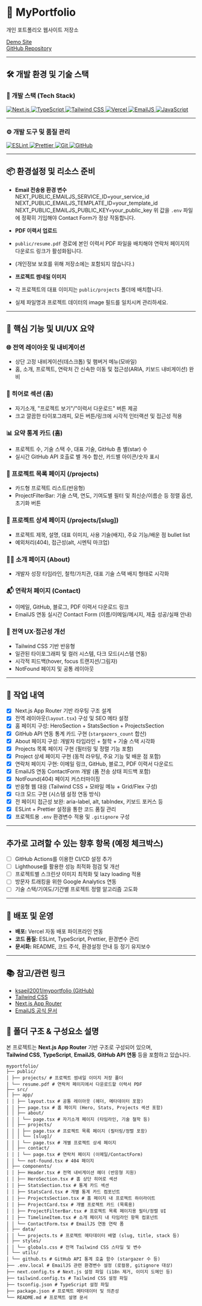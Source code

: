 # 💼 MyPortfolio

개인 포트폴리오 웹사이트 저장소

[Demo Site](https://your-deployed-site.vercel.app/)  
[GitHub Repository](https://github.com/ksaeil2001/myportfolio)

---

## 🛠 개발 환경 및 기술 스택

### 🚀 개발 스택 (Tech Stack)

<p align="left">
  <a href="https://nextjs.org/" target="_blank" rel="noreferrer">
    <img src="https://img.shields.io/badge/Next.js-000000?style=for-the-badge&logo=nextdotjs&logoColor=white" alt="Next.js" />
  </a>
  <a href="https://www.typescriptlang.org/" target="_blank" rel="noreferrer">
    <img src="https://img.shields.io/badge/TypeScript-3178C6?style=for-the-badge&logo=typescript&logoColor=white" alt="TypeScript" />
  </a>
  <a href="https://tailwindcss.com/" target="_blank" rel="noreferrer">
    <img src="https://img.shields.io/badge/Tailwind_CSS-06B6D4?style=for-the-badge&logo=tailwindcss&logoColor=white" alt="Tailwind CSS" />
  </a>
  <a href="https://vercel.com/" target="_blank" rel="noreferrer">
    <img src="https://img.shields.io/badge/Vercel-000000?style=for-the-badge&logo=vercel&logoColor=white" alt="Vercel" />
  </a>
  <a href="https://emailjs.com/" target="_blank" rel="noreferrer">
    <img src="https://img.shields.io/badge/EmailJS-DDD?style=for-the-badge&logo=gmail&logoColor=EA4335" alt="EmailJS" />
  </a>
  <a href="https://developer.mozilla.org/ko/docs/Web/JavaScript" target="_blank" rel="noreferrer">
    <img src="https://img.shields.io/badge/JavaScript-F7DF1E?style=for-the-badge&logo=javascript&logoColor=black" alt="JavaScript" />
  </a>
</p>

---

### ⚙ 개발 도구 및 품질 관리

<p align="left">
  <a href="https://eslint.org/" target="_blank" rel="noreferrer">
    <img src="https://img.shields.io/badge/ESLint-4B32C3?style=for-the-badge&logo=eslint&logoColor=white" alt="ESLint" />
  </a>
  <a href="https://prettier.io/" target="_blank" rel="noreferrer">
    <img src="https://img.shields.io/badge/Prettier-F7B93E?style=for-the-badge&logo=prettier&logoColor=white" alt="Prettier" />
  </a>
  <a href="https://git-scm.com/" target="_blank" rel="noreferrer">
    <img src="https://img.shields.io/badge/Git-F05032?style=for-the-badge&logo=git&logoColor=white" alt="Git" />
  </a>
  <a href="https://github.com/" target="_blank" rel="noreferrer">
    <img src="https://img.shields.io/badge/GitHub-181717?style=for-the-badge&logo=github&logoColor=white" alt="GitHub" />
  </a>
</p>


---

## 📦 환경설정 및 리소스 준비

- **Email 전송용 환경 변수**
NEXT_PUBLIC_EMAILJS_SERVICE_ID=your_service_id
NEXT_PUBLIC_EMAILJS_TEMPLATE_ID=your_template_id
NEXT_PUBLIC_EMAILJS_PUBLIC_KEY=your_public_key
위 값을 `.env` 파일에 정확히 기입해야 Contact Form가 정상 작동합니다.

- **PDF 이력서 업로드**
- `public/resume.pdf` 경로에 본인 이력서 PDF 파일을 배치해야 연락처 페이지의 다운로드 링크가 활성화됩니다.
- (개인정보 보호를 위해 저장소에는 포함되지 않습니다.)

- **프로젝트 썸네일 이미지**
- 각 프로젝트의 대표 이미지는 `public/projects` 폴더에 배치합니다.
- 실제 파일명과 프로젝트 데이터의 image 필드를 일치시켜 관리하세요.

---

## 📌 핵심 기능 및 UI/UX 요약

### 🌐 전역 레이아웃 및 내비게이션
- 상단 고정 내비게이션(데스크톱) 및 햄버거 메뉴(모바일)
- 홈, 소개, 프로젝트, 연락처 간 신속한 이동 및 접근성(ARIA, 키보드 내비게이션) 완비

### 🚩 히어로 섹션 (홈)
- 자기소개, "프로젝트 보기"/"이력서 다운로드" 버튼 제공
- 크고 깔끔한 타이포그래피, 모든 버튼/링크에 시각적 인터랙션 및 접근성 적용

### 📊 요약 통계 카드 (홈)
- 프로젝트 수, 기술 스택 수, 대표 기술, GitHub 총 별(star) 수
- 실시간 GitHub API 호출로 별 개수 합산, 카드별 아이콘/숫자 표시

### 📂 프로젝트 목록 페이지 (/projects)
- 카드형 프로젝트 리스트(반응형)
- ProjectFilterBar: 기술 스택, 연도, 기여도별 필터 및 최신순/이름순 등 정렬 옵션, 초기화 버튼

### 📖 프로젝트 상세 페이지 (/projects/[slug])
- 프로젝트 제목, 설명, 대표 이미지, 사용 기술(배지), 주요 기능/배운 점 bullet list
- 예외처리(404), 접근성(alt, 시멘틱 마크업)

### 🙋‍♂️ 소개 페이지 (About)
- 개발자 성장 타임라인, 철학/가치관, 대표 기술 스택 배지 형태로 시각화

### 📬 연락처 페이지 (Contact)
- 이메일, GitHub, 블로그, PDF 이력서 다운로드 링크
- EmailJS 연동 실시간 Contact Form (이름/이메일/메시지, 제출 성공/실패 안내)

### 🌟 전역 UX·접근성 개선
- Tailwind CSS 기반 반응형
- 일관된 타이포그래피 및 컬러 시스템, 다크 모드(시스템 연동)
- 시각적 피드백(hover, focus 트랜지션/그림자)
- NotFound 페이지 및 공통 레이아웃

---

## 📝 작업 내역

- [x] Next.js App Router 기반 라우팅 구조 설계
- [x] 전역 레이아웃(`layout.tsx`) 구성 및 SEO 메타 설정
- [x] 홈 페이지 구성: HeroSection + StatsSection + ProjectsSection
- [x] GitHub API 연동 통계 카드 구현 (`stargazers_count` 합산)
- [x] About 페이지 구성: 개발자 타임라인 + 철학 + 기술 스택 시각화
- [x] Projects 목록 페이지 구현 (필터링 및 정렬 기능 포함)
- [x] Project 상세 페이지 구현 (동적 라우팅, 주요 기능 및 배운 점 포함)
- [x] 연락처 페이지 구현: 이메일 링크, GitHub, 블로그, PDF 이력서 다운로드
- [x] EmailJS 연동 ContactForm 개발 (폼 전송 상태 피드백 포함)
- [x] NotFound(404) 페이지 커스터마이징
- [x] 반응형 웹 대응 (Tailwind CSS + 모바일 메뉴 + Grid/Flex 구성)
- [x] 다크 모드 구현 (시스템 설정 연동 방식)
- [x] 전 페이지 접근성 보완: aria-label, alt, tabIndex, 키보드 포커스 등
- [x] ESLint + Prettier 설정을 통한 코드 품질 관리
- [x] 프로젝트용 `.env` 환경변수 적용 및 `.gitignore` 구성

---

## 추가로 고려할 수 있는 향후 항목 (예정 체크박스)

- [ ] GitHub Actions를 이용한 CI/CD 설정 추가
- [ ] Lighthouse를 활용한 성능 최적화 점검 및 개선
- [ ] 프로젝트별 스크린샷 이미지 최적화 및 lazy loading 적용
- [ ] 방문자 트래킹을 위한 Google Analytics 연동
- [ ] 기술 스택/기여도/기간별 프로젝트 정렬 알고리즘 고도화

---

## 🚀 배포 및 운영

- **배포:** Vercel 자동 배포 파이프라인 연동
- **코드 품질:** ESLint, TypeScript, Prettier, 환경변수 관리
- **문서화:** README, 코드 주석, 환경설정 안내 등 정기 유지보수

---

## 📚 참고/관련 링크

- [ksaeil2001/myportfolio (GitHub)](https://github.com/ksaeil2001/myportfolio)
- [Tailwind CSS](https://tailwindcss.com/)
- [Next.js App Router](https://nextjs.org/docs/app)
- [EmailJS 공식 문서](https://www.emailjs.com/docs/)

## 📁 폴더 구조 & 구성요소 설명

본 프로젝트는 **Next.js App Router** 기반 구조로 구성되어 있으며,  
**Tailwind CSS**, **TypeScript**, **EmailJS**, **GitHub API 연동** 등을 포함하고 있습니다.

```
myportfolio/
├── public/
│ ├── projects/ # 프로젝트 썸네일 이미지 저장 폴더
│ └── resume.pdf # 연락처 페이지에서 다운로드할 이력서 PDF
├── src/
│ ├── app/
│ │ ├── layout.tsx # 공통 레이아웃 (헤더, 메타데이터 포함)
│ │ ├── page.tsx # 홈 페이지 (Hero, Stats, Projects 섹션 포함)
│ │ ├── about/
│ │ │ └── page.tsx # 자기소개 페이지 (타임라인, 기술 철학 등)
│ │ ├── projects/
│ │ │ ├── page.tsx # 프로젝트 목록 페이지 (필터링/정렬 포함)
│ │ │ └── [slug]/
│ │ │ └── page.tsx # 개별 프로젝트 상세 페이지
│ │ ├── contact/
│ │ │ └── page.tsx # 연락처 페이지 (이메일/ContactForm)
│ │ └── not-found.tsx # 404 페이지
│ ├── components/
│ │ ├── Header.tsx # 전역 내비게이션 헤더 (반응형 지원)
│ │ ├── HeroSection.tsx # 홈 상단 히어로 섹션
│ │ ├── StatsSection.tsx # 통계 카드 섹션
│ │ ├── StatsCard.tsx # 개별 통계 카드 컴포넌트
│ │ ├── ProjectsSection.tsx # 홈 페이지 내 프로젝트 하이라이트
│ │ ├── ProjectCard.tsx # 개별 프로젝트 카드 (목록용)
│ │ ├── ProjectFilterBar.tsx # 프로젝트 목록 페이지용 필터/정렬 UI
│ │ ├── TimelineItem.tsx # 소개 페이지 내 타임라인 항목 컴포넌트
│ │ └── ContactForm.tsx # EmailJS 연동 연락 폼
│ ├── data/
│ │ └── projects.ts # 프로젝트 메타데이터 배열 (slug, title, stack 등)
│ ├── styles/
│ │ └── globals.css # 전역 Tailwind CSS 스타일 및 변수
│ └── utils/
│ └── github.ts # GitHub API 통계 호출 함수 (stargazer 수 등)
├── .env.local # EmailJS 관련 환경변수 설정 (로컬용, gitignore 대상)
├── next.config.ts # Next.js 설정 파일 (i18n 제거, 이미지 도메인 등)
├── tailwind.config.ts # Tailwind CSS 설정 파일
├── tsconfig.json # TypeScript 설정 파일
├── package.json # 프로젝트 메타데이터 및 의존성
└── README.md # 프로젝트 설명 문서
```
